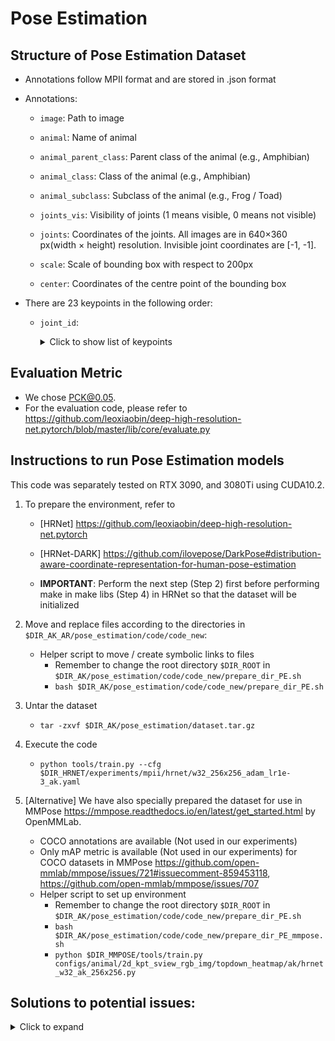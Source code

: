 # Pose Estimation

## Structure of Pose Estimation Dataset
* Annotations follow MPII format and are stored in .json format
* Annotations:
    * `image`: Path to image

    * `animal`: Name of animal
    * `animal_parent_class`: Parent class of the animal (e.g., Amphibian)
    * `animal_class`: Class of the animal (e.g., Amphibian)
    * `animal_subclass`: Subclass of the animal (e.g., Frog / Toad)

    * `joints_vis`: Visibility of joints (1 means visible, 0 means not visible)
    * `joints`: Coordinates of the joints. All images are in 640×360 px(width × height) resolution. Invisible joint coordinates are [-1, -1].
 
    * `scale`: Scale of bounding box with respect to 200px
    * `center`: Coordinates of the centre point of the bounding box

* There are 23 keypoints in the following order:
    * `joint_id`: 
        <details><summary>Click to show list of keypoints</summary>

        * 0: Head_Mid_Top
        * 1: Eye_Left 
        * 2: Eye_Right 
        * 3: Mouth_Front_Top 
        * 4: Mouth_Back_Left
        * 5: Mouth_Back_Right
        * 6: Mouth_Front_Bottom
        * 7: Shoulder_Left
        * 8: Shoulder_Right
        * 9: Elbow_Left
        * 10: Elbow_Right
        * 11: Wrist_Left
        * 12: Wrist_Right
        * 13: Torso_Mid_Back
        * 14: Hip_Left
        * 15: Hip_Right
        * 16: Knee_Left
        * 17: Knee_Right
        * 18: Ankle_Left 
        * 19: Ankle_Right
        * 20: Tail_Top_Back
        * 21: Tail_Mid_Back
        * 22: Tail_End_Back

        </details>

## Evaluation Metric
* We chose PCK@0.05. 
* For the evaluation code, please refer to <https://github.com/leoxiaobin/deep-high-resolution-net.pytorch/blob/master/lib/core/evaluate.py>


## Instructions to run Pose Estimation models
This code was separately tested on RTX 3090, and 3080Ti using CUDA10.2.

1. To prepare the environment, refer to 
    * [HRNet] <https://github.com/leoxiaobin/deep-high-resolution-net.pytorch>
    * [HRNet-DARK] <https://github.com/ilovepose/DarkPose#distribution-aware-coordinate-representation-for-human-pose-estimation>

    * **IMPORTANT**: Perform the next step (Step 2) first before performing make in make libs (Step 4) in HRNet so that the dataset will be initialized

2. Move and replace files according to the directories in `$DIR_AK_AR/pose_estimation/code/code_new`:
    * Helper script to move / create symbolic links to files
        * Remember to change the root directory `$DIR_ROOT` in `$DIR_AK/pose_estimation/code/code_new/prepare_dir_PE.sh`
        * `bash $DIR_AK/pose_estimation/code/code_new/prepare_dir_PE.sh`

3. Untar the dataset
    * `tar -zxvf $DIR_AK/pose_estimation/dataset.tar.gz`

4. Execute the code
    * `python tools/train.py --cfg $DIR_HRNET/experiments/mpii/hrnet/w32_256x256_adam_lr1e-3_ak.yaml `

5. [Alternative] We have also specially prepared the dataset for use in MMPose <https://mmpose.readthedocs.io/en/latest/get_started.html> by OpenMMLab. 
    * COCO annotations are available (Not used in our experiments)
    * Only mAP metric is available (Not used in our experiments) for COCO datasets in MMPose <https://github.com/open-mmlab/mmpose/issues/721#issuecomment-859453118>, <https://github.com/open-mmlab/mmpose/issues/707>
    * Helper script to set up environment
        * Remember to change the root directory `$DIR_ROOT` in `$DIR_AK/pose_estimation/code/code_new/prepare_dir_PE.sh`
        * `bash $DIR_AK/pose_estimation/code/code_new/prepare_dir_PE_mmpose.sh`
        * `python $DIR_MMPOSE/tools/train.py configs/animal/2d_kpt_sview_rgb_img/topdown_heatmap/ak/hrnet_w32_ak_256x256.py`


## Solutions to potential issues:
<details><summary>Click to expand</summary>

1. unable to execute 'gcc': No such file or directory. error: command 'gcc' failed with exit status 1
    * `sudo apt install gcc`

2. ModuleNotFoundError: No module named 'nms.cpu_nms'
    * <https://github.com/leoxiaobin/deep-high-resolution-net.pytorch/issues/24>
    * `cd $DIR_HRNET/lib`
    * `make`

3. OSError: The nvcc binary could not be located in your $PATH. Either add it to your path, or set $CUDAHOME
    * <https://github.com/leoxiaobin/deep-high-resolution-net.pytorch/issues/143>
    * `export CUDAHOME="/usr/lib/cuda"`

4. OSError: The CUDA nvcc path could not be located in /usr/lib/cuda/bin/nvcc
    * Ensure cuda and nvcc are installed 
        * `sudo apt install nvidia-cuda-toolkit`
        * `which nvcc`
            * should show: `/usr/bin/nvcc`
        * `echo $CUDAHOME`
            * should show: `/usr/lib/cuda`

    * `sudo ln -s /usr/bin/nvcc /usr/lib/cuda/bin/nvcc`

5. RuntimeError: Unexpected error from cudaGetDeviceCount(). Did you run some cuda functions before calling NumCudaDevices() that might have already set an error? Error 804: forward compatibility was attempted on non supported HW
    * Driver may have been uninstalled after running `sudo apt install nvidia-cuda-toolkit`

    * Check if the driver is installed
        * `nvidia-smi`
            * should show the drivers available for installation (e.g., `sudo apt install nvidia-utils-470`)

6. AttributeError: module 'torch.onnx' has no attribute 'set_training'
    * <https://github.com/leoxiaobin/deep-high-resolution-net.pytorch/issues/230>
    * `pip install tensorboardX --upgrade`
    * `pip install tensorboard`

7. ImportError: libcudart.so.10.2: cannot open shared object file: No such file or directory
    * <https://itsfoss.com/solve-open-shared-object-file-quick-tip>
    * `sudo /sbin/ldconfig -v`

</details>